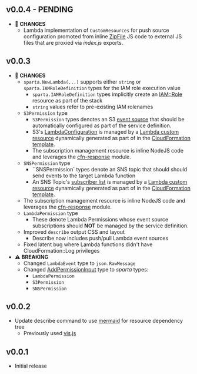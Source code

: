 ## v0.0.4 - PENDING
  - :checkered_flag: **CHANGES**
    - Lambda implementation of `CustomResources` for push source configuration promoted from inline [ZipFile](http://docs.aws.amazon.com/lambda/latest/dg/API_FunctionCode.html) JS code to external JS files that are proxied via _index.js_ exports.

## v0.0.3
  - :checkered_flag: **CHANGES**
    - `sparta.NewLambda(...)` supports either `string` or `sparta.IAMRoleDefinition` types for the IAM role execution value
      - `sparta.IAMRoleDefinition` types implicitly create an [IAM::Role](http://docs.aws.amazon.com/AWSCloudFormation/latest/UserGuide/aws-resource-iam-role.html) resource as part of the stack
      - `string` values refer to pre-existing IAM rolenames
    - `S3Permission` type
      - `S3Permission` types denotes an S3 [event source](http://docs.aws.amazon.com/lambda/latest/dg/intro-core-components.html#intro-core-components-event-sources) that should be automatically configured as part of the service definition.
      - S3's [LambdaConfiguration](http://docs.aws.amazon.com/sdk-for-go/api/service/s3.html#type-LambdaFunctionConfiguration) is managed by a [Lambda custom resource](http://docs.aws.amazon.com/AWSCloudFormation/latest/UserGuide/template-custom-resources-lambda.html) dynamically generated as part of in the [CloudFormation template](http://docs.aws.amazon.com/AWSCloudFormation/latest/UserGuide/template-custom-resources.html).
      - The subscription management resource is inline NodeJS code and leverages the [cfn-response](http://docs.aws.amazon.com/AWSCloudFormation/latest/UserGuide/walkthrough-custom-resources-lambda-cross-stack-ref.html) module.
    - `SNSPermission` type
      - ``SNSPermission` types denote an SNS topic that should should send events to the target Lambda function
      - An SNS Topic's [subscriber list](http://docs.aws.amazon.com/AWSJavaScriptSDK/latest/AWS/SNS.html#subscribe-property) is managed by a [Lambda custom resource](http://docs.aws.amazon.com/AWSCloudFormation/latest/UserGuide/template-custom-resources-lambda.html) dynamically generated as part of in the [CloudFormation template](http://docs.aws.amazon.com/AWSCloudFormation/latest/UserGuide/template-custom-resources.html).
     - The subscription management resource is inline NodeJS code and leverages the [cfn-response](http://docs.aws.amazon.com/AWSCloudFormation/latest/UserGuide/walkthrough-custom-resources-lambda-cross-stack-ref.html) module.
    - `LambdaPermission` type
      - These denote Lambda Permissions whose event source subscriptions should **NOT** be managed by the service definition.
    - Improved `describe` output CSS and layout
      - Describe now includes push/pull Lambda event sources
    - Fixed latent bug where Lambda functions didn't have CloudFormation::Log privileges
  - :warning: **BREAKING**
    - Changed `LambdaEvent` type to `json.RawMessage`
    - Changed  [AddPermissionInput](http://docs.aws.amazon.com/sdk-for-go/api/service/lambda.html#type-AddPermissionInput) type to _sparta_ types:
      - `LambdaPermission`
      - `S3Permission`
      - `SNSPermission`

## v0.0.2
  - Update describe command to use [mermaid](https://github.com/knsv/mermaid) for resource dependency tree
    - Previously used [vis.js](http://visjs.org/#)

## v0.0.1
  - Initial release
